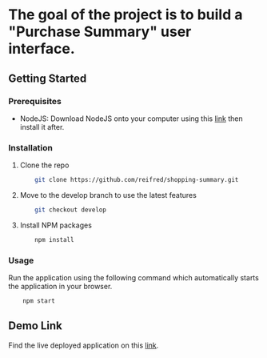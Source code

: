 # The goal of the project is to build a "Purchase Summary" user interface.

## Getting Started

### Prerequisites

* NodeJS: Download NodeJS onto your computer using this [link](https://nodejs.org/en/) then install it after.

### Installation

1. Clone the repo

    ```sh
        git clone https://github.com/reifred/shopping-summary.git
    ```

2. Move to the develop branch to use the latest features

    ```sh
        git checkout develop
    ```

3. Install NPM packages

    ```sh
        npm install
    ```

### Usage

Run the application using the following command which automatically starts the application in your browser.

```sh
    npm start
```

## Demo Link

Find the live deployed application on this [link](https://reifred.github.io/shopping-summary/).
